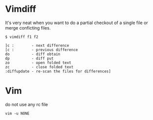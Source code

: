 # Vimdiff

It's very neat when you want to do a partial checkout of a single file or merge
conficting files.

    $ vimdiff f1 f2

    ]c :        - next difference
    [c :        - previous difference
    do          - diff obtain
    dp          - diff put
    zo          - open folded text
    zc          - close folded text
    :diffupdate - re-scan the files for differences]

# Vim

do not use any rc file

    vim -u NONE
